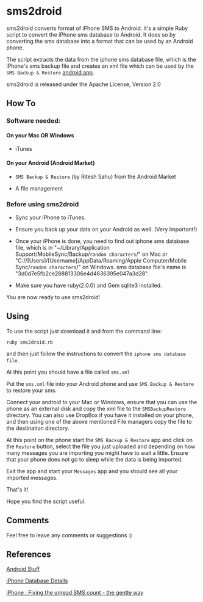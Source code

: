 sms2droid
=========

sms2droid converts format of iPhone SMS to Android. it's a simple Ruby script to convert the iPhone sms database to Android. It does so by converting the sms database into a format that can be used by an Android phone.

The script extracts the data from the iphone sms database file, which is the iPhone's sms backup file and creates an xml file which can be used by the `SMS Backup & Restore` [android app](http://android.riteshsahu.com/apps/sms-backup-restore).


sms2droid is released under the Apache License, Version 2.0


How To
------

### Software needed:

#### On your Mac OR Windows

- iTunes

#### On your Android (Android Market)

- `SMS Backup & Restore` (by Ritesh Sahu) from the Android Market

- A file management





### Before using sms2droid

- Sync your iPhone to iTunes.

- Ensure you back up your data on your Android as well. (Very Important!)

- Once your iPhone is done, you need to find out iphone sms database file, which is in "~/Library/Application Support/MobileSync/Backup/`random characters`/" on Mac or "C://[Users]/[Username]/AppData/Roaming/Apple Computer/Mobile Sync/`random characters`/" on Windows. sms database file's name is "3d0d7e5fb2ce288813306e4d4636395e047a3d28".

- Make sure you have ruby(2.0.0) and Gem sqlite3 installed.


You are now ready to use sms2droid!


Using
-----

To use the script just download it and from the command line:

    ruby sms2droid.rb

and then just follow the instructions to convert the `iphone sms database file`.


At this point you should have a file called `sms.xml`

Put the `sms.xml` file into your Android phone and use `SMS Backup & Restore` to restore your sms.

Connect your android to your Mac or Windows, ensure that you can use the phone as an external disk and copy the xml file to the `SMSBackupRestore` directory. You can also use DropBox if you have it installed on your phone, and then using one of the above mentioned File managers copy the file to the destination directory.

At this point on the phone start the `SMS Backup & Restore` app and click on the `Restore` button, select the file you just uploaded and depending on how many messages you are importing you might have to wait a little. Ensure that your phone does not go to sleep while the data is being imported.

Exit the app and start your `Messages` app and you should see all your imported messages.

That's it!

Hope you find the script useful.


Comments
-----

Feel free to leave any comments or suggestions :)


References
----------

[Android Stuff](http://android.riteshsahu.com/tips/import-sms-iphone-android)


[iPhone Database Details](http://damon.durandfamily.org/archives/000487.html)


[iPhone : Fixing the unread SMS count - the gentle way](http://webcache.googleusercontent.com/search?q=cache:i-sFoBhYToEJ:yadloo.blogspot.com/2008/11/iphone-fixing-unread-sms-count-gentle.html+iphone+sms.db+flags+0&cd=2&hl=da&ct=clnk&gl=dk&source=www.google.dk)
